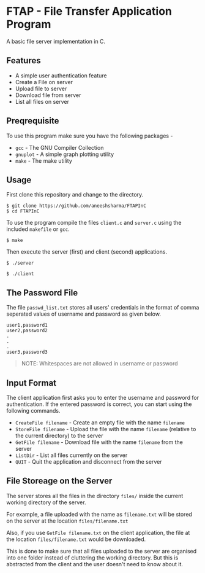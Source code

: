 # FTAP - File Transfer Application Program

A basic file server implementation in C.

## Features

-   A simple user authentication feature
-   Create a File on server
-   Upload file to server
-   Download file from server
-   List all files on server

## Preqrequisite

To use this program make sure you have the following packages -

-   `gcc` - The GNU Compiler Collection
-   `gnuplot` - A simple graph plotting utility
-   `make` - The make utility

## Usage

First clone this repository and change to the directory.

```
$ git clone https://github.com/aneeshsharma/FTAPInC
$ cd FTAPInC
```

To use the program compile the files `client.c` and `server.c` using the included `makefile` or `gcc`.

```
$ make
```

Then execute the server (first) and client (second) applications.

```
$ ./server
```

```
$ ./client
```

## The Password File

The file `passwd_list.txt` stores all users' credentials in the format of comma seperated values of username and password as given below.

```
user1,password1
user2,password2
.
.
.
user3,password3
```

> NOTE: Whitespaces are not allowed in username or password

## Input Format

The client application first asks you to enter the username and password for authentication. If the entered password is correct, you can start using the following commands.

-   `CreateFile filename` - Create an empty file with the name `filename`
-   `StoreFile filename` - Upload the file with the name `filename` (relative to the current directory) to the server
-   `GetFile filename` - Download file with the name `filename` from the server
-   `ListDir` - List all files currently on the server
-   `QUIT` - Quit the application and disconnect from the server

## File Storeage on the Server

The server stores all the files in the directory `files/` inside the current working directory of the server.

For example, a file uploaded with the name as `filename.txt` will be stored on the server at the location `files/filename.txt`

Also, if you use `GetFile filename.txt` on the client application, the file at the location `files/filename.txt` would be downloaded.

This is done to make sure that all files uploaded to the server are organised into one folder instead of cluttering the working directory.
But this is abstracted from the client and the user doesn't need to know about it.
